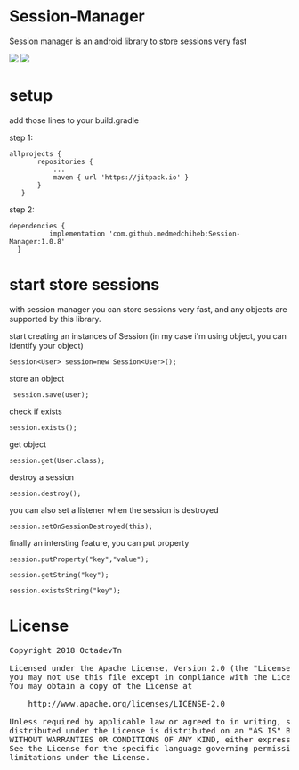 # Session-Manager
Session manager is an android library to store sessions very fast

[![](https://jitpack.io/v/medmedchiheb/Session-Manager.svg)](https://jitpack.io/#medmedchiheb/Session-Manager)
[![](https://camo.githubusercontent.com/cfcaf3a99103d61f387761e5fc445d9ba0203b01/68747470733a2f2f7472617669732d63692e6f72672f6477796c2f657374612e7376673f6272616e63683d6d6173746572)](https://jitpack.io/#medmedchiheb/Session-Manager)


# setup

add those lines to your build.gradle

step 1:
 ```
 allprojects {
		repositories {
			...
			maven { url 'https://jitpack.io' }
		}
	}
  ```
  
  step 2: 
  ```
  dependencies {
	        implementation 'com.github.medmedchiheb:Session-Manager:1.0.8'
	}
  ```
  # start store sessions
  
   with session manager you can store sessions very fast, and any objects are supported by this library.
   
   start creating an instances of Session (in my case i'm using object, you can identify your object)
   
   ```
   Session<User> session=new Session<User>();
   ```
   
   store an object
   
   ```
    session.save(user);
   ```
   
   check if exists 
   ```
   session.exists();
   ```
   get object
   
   ```
   session.get(User.class);
   ```
   destroy a session 
   
   ```
   session.destroy();
   ```
   
   you can also set a listener when the session is destroyed
   
   ```
   session.setOnSessionDestroyed(this);
   ```
   
   finally an intersting feature, you can put property 
   
   ```
   session.putProperty("key","value");
   
   session.getString("key");
   
   session.existsString("key");
   ```
   
  # License 
  
  <pre>Copyright 2018 OctadevTn

Licensed under the Apache License, Version 2.0 (the "License");
you may not use this file except in compliance with the License.
You may obtain a copy of the License at

    http://www.apache.org/licenses/LICENSE-2.0

Unless required by applicable law or agreed to in writing, software
distributed under the License is distributed on an "AS IS" BASIS,
WITHOUT WARRANTIES OR CONDITIONS OF ANY KIND, either express or implied.
See the License for the specific language governing permissions and
limitations under the License.
</pre>
   
